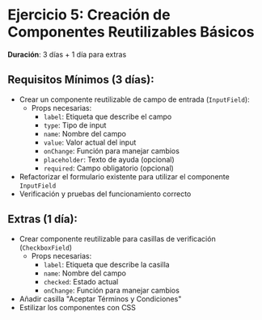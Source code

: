 # Ejercicio 5: Creación de Componentes Reutilizables Básicos

**Duración**: 3 días + 1 día para extras

## Requisitos Mínimos (3 días):
- Crear un componente reutilizable de campo de entrada (`InputField`):
  - Props necesarias:
    - `label`: Etiqueta que describe el campo
    - `type`: Tipo de input
    - `name`: Nombre del campo
    - `value`: Valor actual del input
    - `onChange`: Función para manejar cambios
    - `placeholder`: Texto de ayuda (opcional)
    - `required`: Campo obligatorio (opcional)
- Refactorizar el formulario existente para utilizar el componente `InputField`
- Verificación y pruebas del funcionamiento correcto

## Extras (1 día):
- Crear componente reutilizable para casillas de verificación (`CheckboxField`)
  - Props necesarias:
    - `label`: Etiqueta que describe la casilla
    - `name`: Nombre del campo
    - `checked`: Estado actual
    - `onChange`: Función para manejar cambios
- Añadir casilla "Aceptar Términos y Condiciones"
- Estilizar los componentes con CSS 